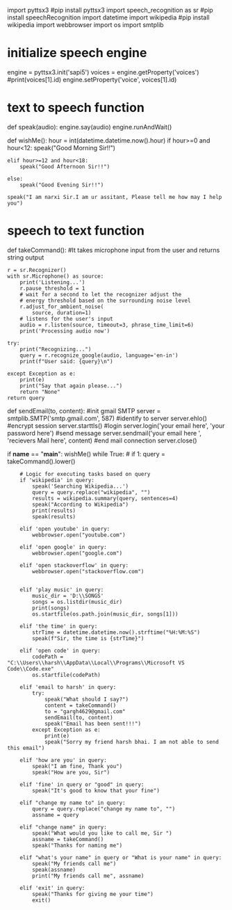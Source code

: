 import pyttsx3 #pip install pyttsx3
import speech_recognition as sr #pip install speechRecognition
import datetime
import wikipedia #pip install wikipedia
import webbrowser
import os
import smtplib



# initialize speech engine
engine = pyttsx3.init('sapi5')
voices = engine.getProperty('voices')
 #print(voices[1].id)
engine.setProperty('voice', voices[1].id)

# text to speech function
def speak(audio):
    engine.say(audio)
    engine.runAndWait()


def wishMe():
    hour = int(datetime.datetime.now().hour)
    if hour>=0 and hour<12:
        speak("Good Morning Sir!!")

    elif hour>=12 and hour<18:
        speak("Good Afternoon Sir!!")   

    else:
        speak("Good Evening Sir!!")  

    speak("I am narxi Sir.I am ur assitant, Please tell me how may I help you")       

# speech to text function
def takeCommand():
    #It takes microphone input from the user and returns string output

    r = sr.Recognizer()
    with sr.Microphone() as source:
        print('Listening...')
        r.pause_threshold = 1
        # wait for a second to let the recognizer adjust the
        # energy threshold based on the surrounding noise level
        r.adjust_for_ambient_noise(
            source, duration=1)
        # listens for the user's input
        audio = r.listen(source, timeout=3, phrase_time_limit=6)
        print('Processing audio now')

    try:
        print("Recognizing...")    
        query = r.recognize_google(audio, language='en-in')
        print(f"User said: {query}\n")

    except Exception as e:
        print(e)    
        print("Say that again please...")  
        return "None"
    return query

def sendEmail(to, content):
    #init gmail SMTP
    server = smtplib.SMTP('smtp.gmail.com', 587)
    #identify to server
    server.ehlo()
    #encrypt session
    server.starttls()
    #login
    server.login('your email here', 'your password here')
    #send message
    server.sendmail('your email here ', 'recievers Mail here', content)
    #end mail connection
    server.close()

if __name__ == "__main__":
     wishMe()
     while True:
    # if 1:
        query = takeCommand().lower()

        # Logic for executing tasks based on query
        if 'wikipedia' in query:
            speak('Searching Wikipedia...')
            query = query.replace("wikipedia", "")
            results = wikipedia.summary(query, sentences=4)
            speak("According to Wikipedia")
            print(results)
            speak(results)

        elif 'open youtube' in query:
            webbrowser.open("youtube.com")

        elif 'open google' in query:
            webbrowser.open("google.com")

        elif 'open stackoverflow' in query:
            webbrowser.open("stackoverflow.com")   


        elif 'play music' in query:
            music_dir = 'D:\\SONGS'
            songs = os.listdir(music_dir)
            print(songs)    
            os.startfile(os.path.join(music_dir, songs[1]))

        elif 'the time' in query:
            strTime = datetime.datetime.now().strftime("%H:%M:%S")    
            speak(f"Sir, the time is {strTime}")

        elif 'open code' in query:
            codePath = "C:\\Users\\harsh\\AppData\\Local\\Programs\\Microsoft VS Code\\Code.exe"
            os.startfile(codePath)

        elif 'email to harsh' in query:
            try:
                speak("What should I say?")
                content = takeCommand()
                to = "gargh4629@gmail.com"    
                sendEmail(to, content)
                speak("Email has been sent!!!")
            except Exception as e:
                print(e)
                speak("Sorry my friend harsh bhai. I am not able to send this email")  

        elif 'how are you' in query:
            speak("I am fine, Thank you")
            speak("How are you, Sir")
 
        elif 'fine' in query or "good" in query:
            speak("It's good to know that your fine")
 
        elif "change my name to" in query:
            query = query.replace("change my name to", "")
            assname = query
 
        elif "change name" in query:
            speak("What would you like to call me, Sir ")
            assname = takeCommand()
            speak("Thanks for naming me")
 
        elif "what's your name" in query or "What is your name" in query:
            speak("My friends call me")
            speak(assname)
            print("My friends call me", assname)
 
        elif 'exit' in query:
            speak("Thanks for giving me your time")
            exit()  


       
      

                

